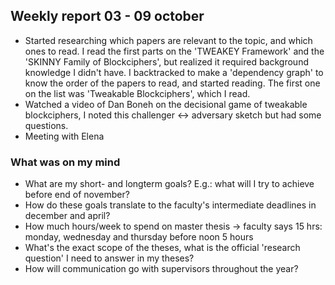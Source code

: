 ## Weekly report 03 - 09 october
- Started researching which papers are relevant to the topic, and which ones to read. I read the first parts on the 'TWEAKEY Framework' and the 'SKINNY Family of Blockciphers', but realized it required background knowledge I didn't have. I backtracked to make a 'dependency graph' to know the order of the papers to read, and started reading. The first one on the list was 'Tweakable Blockciphers', which I read.
- Watched a video of Dan Boneh on the decisional game of tweakable blockciphers, I noted this challenger <-> adversary sketch but had some questions.
- Meeting with Elena

### What was on my mind
- What are my short- and longterm goals? E.g.: what will I try to achieve before end of november?
- How do these goals translate to the faculty's intermediate deadlines in december and april?
- How much hours/week to spend on master thesis -> faculty says 15 hrs: monday, wednesday and thursday before noon 5 hours
- What's the exact scope of the theses, what is the official 'research question' I need to answer in my theses?
- How will communication go with supervisors throughout the year?

